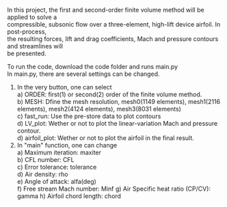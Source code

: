 In this project, the first and second-order finite volume method will be applied to solve a  
compressible, subsonic flow over a three-element, high-lift device airfoil. In post-process,  
the resulting forces, lift and drag coefficients, Mach and pressure contours and streamlines will  
be presented.  

To run the code, download the code folder and runs main.py  
In main.py, there are several settings can be changed.  
1) In the very button, one can select  
    a) ORDER: first(1) or second(2) order of the finite volume method.  
    b) MESH:  Dfine the mesh resolution, mesh0(1149 elements), mesh1(2116 elements), mesh2(4124 elements), mesh3(8031 elements)  
    c) fast_run: Use the pre-store data to plot contours  
    d) LV_plot: Wether or not to plot the linear-variation Mach and pressure contour.  
    d) airfoil_plot: Wether or not to plot the airfoil in the final result.  
2) In "main" function, one can change  
    a) Maximum iteration: maxiter  
    b) CFL number: CFL  
    c) Error tolerance: tolerance  
    d) Air density: rho  
    e) Angle of attack: alfa(deg)  
    f) Free stream Mach number: Minf
    g) Air Specific heat ratio (CP/CV): gamma
    h) Airfoil chord length: chord
    
